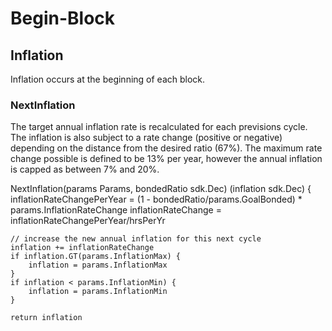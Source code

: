 # Begin-Block

## Inflation 

Inflation occurs at the beginning of each block. 

### NextInflation

The target annual inflation rate is recalculated for each previsions cycle. The
inflation is also subject to a rate change (positive or negative) depending on
the distance from the desired ratio (67%). The maximum rate change possible is
defined to be 13% per year, however the annual inflation is capped as between
7% and 20%.

NextInflation(params Params, bondedRatio sdk.Dec) (inflation sdk.Dec) {
	inflationRateChangePerYear = (1 - bondedRatio/params.GoalBonded) * params.InflationRateChange
	inflationRateChange = inflationRateChangePerYear/hrsPerYr

	// increase the new annual inflation for this next cycle
	inflation += inflationRateChange
	if inflation.GT(params.InflationMax) {
		inflation = params.InflationMax
	}
	if inflation < params.InflationMin) {
		inflation = params.InflationMin
	}

	return inflation
